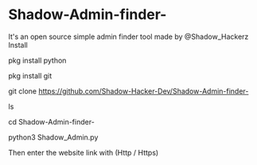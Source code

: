 # Shadow-Admin-finder-
It's an open source simple admin finder tool made by @Shadow_Hackerz
Install

pkg install python

pkg install git 

git clone https://github.com/Shadow-Hacker-Dev/Shadow-Admin-finder-

ls

cd Shadow-Admin-finder-

python3 Shadow_Admin.py

Then enter the website link with (Http / Https)
